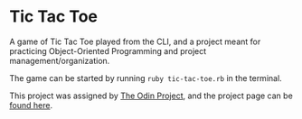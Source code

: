 # Tic Tac Toe

A game of Tic Tac Toe played from the CLI, and a project meant for practicing Object-Oriented Programming and project management/organization.

The game can be started by running `ruby tic-tac-toe.rb` in the terminal.

This project was assigned by [The Odin Project][1], and the project page can be [found here][2].

[1]: https://www.theodinproject.com
[2]: https://www.theodinproject.com/lessons/ruby-tic-tac-toe
